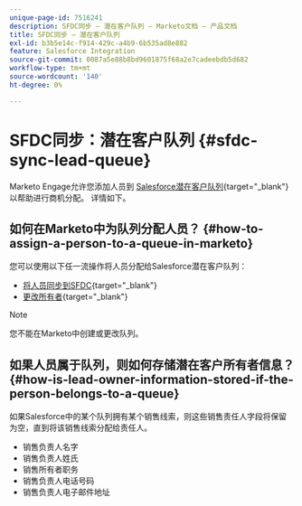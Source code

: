 ```yaml
---
unique-page-id: 7516241
description: SFDC同步 — 潜在客户队列 — Marketo文档 — 产品文档
title: SFDC同步 — 潜在客户队列
exl-id: b3b5e14c-f914-429c-a4b9-6b535ad8e882
feature: Salesforce Integration
source-git-commit: 0087a5e88b8bd9601875f68a2e7cadeebdb5d682
workflow-type: tm+mt
source-wordcount: '140'
ht-degree: 0%

---
```


# SFDC同步：潜在客户队列 {#sfdc-sync-lead-queue}

Marketo Engage允许您添加人员到 [Salesforce潜在客户队列](https://help.salesforce.com/apex/HTViewHelpDoc?id=queues_overview.htm){target="_blank"} 以帮助进行商机分配。 详情如下。

## 如何在Marketo中为队列分配人员？ {#how-to-assign-a-person-to-a-queue-in-marketo}

您可以使用以下任一流操作将人员分配给Salesforce潜在客户队列：

* [将人员同步到SFDC](/help/marketo/product-docs/core-marketo-concepts/smart-campaigns/salesforce-flow-actions/sync-person-to-sfdc.md){target="_blank"}
* [更改所有者](/help/marketo/product-docs/core-marketo-concepts/smart-campaigns/salesforce-flow-actions/change-owner.md){target="_blank"}

>[!NOTE]
>
>您不能在Marketo中创建或更改队列。

## 如果人员属于队列，则如何存储潜在客户所有者信息？ {#how-is-lead-owner-information-stored-if-the-person-belongs-to-a-queue}

如果Salesforce中的某个队列拥有某个销售线索，则这些销售责任人字段将保留为空，直到将该销售线索分配给责任人。

* 销售负责人名字
* 销售负责人姓氏
* 销售所有者职务
* 销售负责人电话号码
* 销售负责人电子邮件地址
